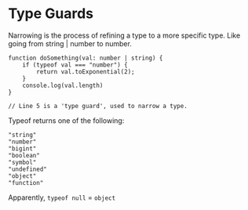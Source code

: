 # Type Guards
Narrowing is the process of refining a type to a more specific type. Like going from string | number to number.
```
function doSomething(val: number | string) {
	if (typeof val === "number") {
		return val.toExponential(2);
	}
	console.log(val.length)
}

// Line 5 is a 'type guard', used to narrow a type.
```

Typeof returns one of the following:
```
"string"
"number"
"bigint"
"boolean"
"symbol"
"undefined"
"object"
"function"
```

Apparently, ```typeof null``` = ```object```